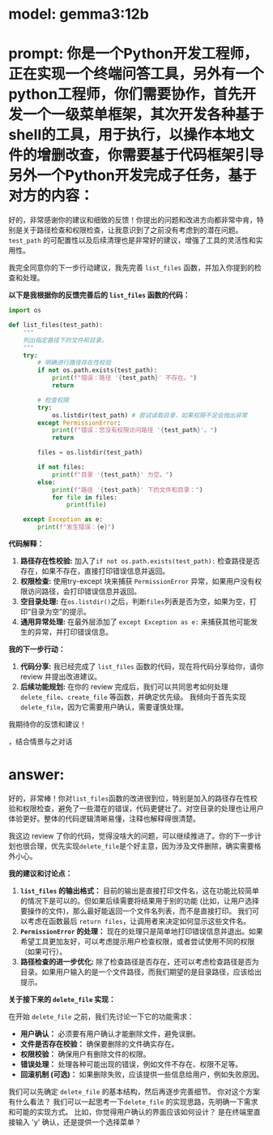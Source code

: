 # model: gemma3:12b
# prompt: 你是一个Python开发工程师，正在实现一个终端问答工具，另外有一个python工程师，你们需要协作，首先开发一个一级菜单框架，其次开发各种基于shell的工具，用于执行，以操作本地文件的增删改查，你需要基于代码框架引导另外一个Python开发完成子任务，基于对方的内容：
好的，非常感谢你的建议和细致的反馈！你提出的问题和改进方向都非常中肯，特别是关于路径检查和权限检查，让我意识到了之前没有考虑到的潜在问题。`test_path` 的可配置性以及后续清理也是非常好的建议，增强了工具的灵活性和实用性。

我完全同意你的下一步行动建议，我先完善 `list_files` 函数，并加入你提到的检查和处理。

**以下是我根据你的反馈完善后的 `list_files` 函数的代码：**

```python
import os

def list_files(test_path):
    """
    列出指定路径下的文件和目录。
    """
    try:
        # 明确进行路径存在性校验
        if not os.path.exists(test_path):
            print(f"错误：路径 '{test_path}' 不存在。")
            return

        # 检查权限
        try:
            os.listdir(test_path) # 尝试读取目录，如果权限不足会抛出异常
        except PermissionError:
            print(f"错误：您没有权限访问路径 '{test_path}'。")
            return

        files = os.listdir(test_path)

        if not files:
            print(f"目录 '{test_path}' 为空。")
        else:
            print(f"路径 '{test_path}' 下的文件和目录：")
            for file in files:
                print(file)

    except Exception as e:
        print(f"发生错误：{e}")
```

**代码解释：**

1.  **路径存在性校验:**  加入了`if not os.path.exists(test_path):`  检查路径是否存在，如果不存在，直接打印错误信息并返回。
2.  **权限检查:** 使用try-except 块来捕获 `PermissionError` 异常，如果用户没有权限访问路径，会打印错误信息并返回。
3.  **空目录处理:**  在`os.listdir()`之后，判断`files`列表是否为空，如果为空，打印“目录为空”的提示。
4.  **通用异常处理:**  在最外层添加了 `except Exception as e:` 来捕获其他可能发生的异常，并打印错误信息。

**我的下一步行动：**

1.  **代码分享:**  我已经完成了 `list_files` 函数的代码，现在将代码分享给你，请你 review 并提出改进建议。
2.  **后续功能规划:**  在你的 review 完成后，我们可以共同思考如何处理 `delete_file`、`create_file` 等函数，并确定优先级。 我倾向于首先实现 `delete_file`，因为它需要用户确认，需要谨慎处理。

我期待你的反馈和建议！

，结合情景与之对话
# answer: 
 好的，非常棒！你对`list_files`函数的改进很到位，特别是加入的路径存在性校验和权限检查，避免了一些潜在的错误，代码更健壮了。对空目录的处理也让用户体验更好。整体的代码逻辑清晰易懂，注释也解释得很清楚。

我这边 review 了你的代码，觉得没啥大的问题，可以继续推进了。你的下一步计划也很合理，优先实现`delete_file`是个好主意，因为涉及文件删除，确实需要格外小心。

**我的建议和讨论点：**

1. **`list_files` 的输出格式：** 目前的输出是直接打印文件名，这在功能比较简单的情况下是可以的。但如果后续需要将结果用于别的功能 (比如，让用户选择要操作的文件)，那么最好能返回一个文件名列表，而不是直接打印。 我们可以考虑在函数最后 `return files`，让调用者来决定如何显示这些文件名。
2. **`PermissionError` 的处理：** 现在的处理只是简单地打印错误信息并退出。如果希望工具更加友好，可以考虑提示用户检查权限，或者尝试使用不同的权限（如果可行）。
3. **路径检查的进一步优化:** 除了检查路径是否存在，还可以考虑检查路径是否为目录。如果用户输入的是一个文件路径，而我们期望的是目录路径，应该给出提示。

**关于接下来的 `delete_file` 实现：**

在开始 `delete_file` 之前，我们先讨论一下它的功能需求：

*   **用户确认：** 必须要有用户确认才能删除文件，避免误删。
*   **文件是否存在校验：** 确保要删除的文件确实存在。
*   **权限校验：** 确保用户有删除文件的权限。
*   **错误处理：** 处理各种可能出现的错误，例如文件不存在、权限不足等。
*   **回滚机制 (可选)：** 如果删除失败，应该提供一些信息给用户，例如失败原因。

我们可以先确定 `delete_file` 的基本结构，然后再逐步完善细节。 你对这个方案有什么看法？ 我们可以一起思考一下`delete_file` 的实现思路，先明确一下需求和可能的实现方式。 比如，你觉得用户确认的界面应该如何设计？  是在终端里直接输入 'y' 确认，还是提供一个选择菜单？

